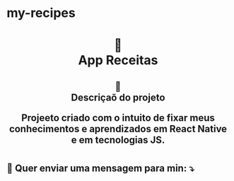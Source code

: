 # my-recipes


<h1 align="center">
📄<br>App Receitas
</h1>

<h2 align="center">
📄<br>Descriçaõ do projeto

Projeeto criado com o intuito de fixar meus conhecimentos e aprendizados em React Native e em tecnologias JS.
</h2>
<h1></h1>


<h2 align="">
  💌 Quer enviar uma mensagem para min: ⤵️
</h2>

